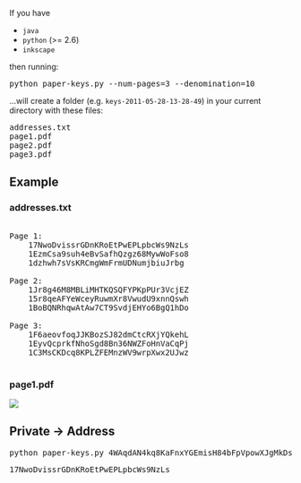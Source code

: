 
If you have

  * <code>java</code>
  * <code>python</code> (>= 2.6)
  * <code>inkscape</code>

then running:
<pre>
python paper-keys.py --num-pages=3 --denomination=10
</pre>

...will create a folder (e.g. <code>keys-2011-05-28-13-28-49</code>) in your current directory with these files:
<pre>
addresses.txt
page1.pdf
page2.pdf
page3.pdf
</pre>

## Example

### addresses.txt
<pre>

Page 1:
    17NwoDvissrGDnKRoEtPwEPLpbcWs9NzLs
    1EzmCsa9suh4eBvSafhQzgz68MywWoFso8
    1dzhwh7sVsKRCmgWmFrmUDNumjbiuJrbg

Page 2:
    1Jr8g46M8MBLiMHTKQSQFYPKpPUr3VcjEZ
    15r8qeAFYeWceyRuwmXr8VwudU9xnnQswh
    1BoBQNRhqwAtAw7CT9SvdjEHYo6BgQ1hDo

Page 3:
    1F6aeovfoqJJKBozSJ82dmCtcRXjYQkehL
    1EyvQcprkfNhoSgd8Bn36NWZFoHnVaCqPj
    1C3MsCKDcq8KPLZFEMnzWV9wrpXwx2UJwz

</pre>

### page1.pdf

![](//github.com/bitcoin-labs/paper-keys/raw/master/documentation/page1.png)


## Private &rarr; Address
<pre>
python paper-keys.py 4WAqdAN4kq8KaFnxYGEmisH84bFpVpowXJgMkDsKUSDE
</pre>
<pre>
17NwoDvissrGDnKRoEtPwEPLpbcWs9NzLs
</pre>
